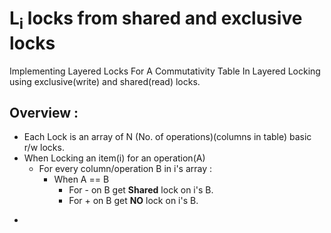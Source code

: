 # L<sub>i</sub> locks from shared and exclusive locks
Implementing Layered Locks For A Commutativity Table In Layered Locking using exclusive(write) and shared(read) locks.
## Overview :
- Each Lock is an array of N (No. of operations)(columns in table) basic r/w locks.
- When Locking an item(i) for an operation(A)
   + For every column/operation B in i's array :
     * When A == B
       - For - on B get **Shared** lock on i's B.
       - For + on B get **NO** lock on i's B.
* 
